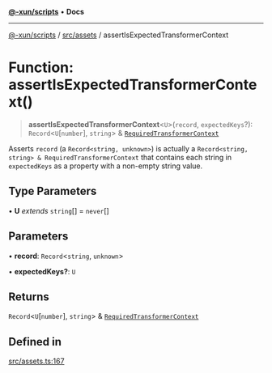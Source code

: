 [**@-xun/scripts**](../../../README.md) • **Docs**

***

[@-xun/scripts](../../../README.md) / [src/assets](../README.md) / assertIsExpectedTransformerContext

# Function: assertIsExpectedTransformerContext()

> **assertIsExpectedTransformerContext**\<`U`\>(`record`, `expectedKeys`?): `Record`\<`U`\[`number`\], `string`\> & [`RequiredTransformerContext`](../type-aliases/RequiredTransformerContext.md)

Asserts `record` (a `Record<string, unknown>`) is actually a `Record<string,
string> & RequiredTransformerContext` that contains each string in
`expectedKeys` as a property with a non-empty string value.

## Type Parameters

• **U** *extends* `string`[] = `never`[]

## Parameters

• **record**: `Record`\<`string`, `unknown`\>

• **expectedKeys?**: `U`

## Returns

`Record`\<`U`\[`number`\], `string`\> & [`RequiredTransformerContext`](../type-aliases/RequiredTransformerContext.md)

## Defined in

[src/assets.ts:167](https://github.com/Xunnamius/xscripts/blob/59530a02df766279a72886cbc0ab5e0790db98cc/src/assets.ts#L167)
